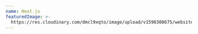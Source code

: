```yaml
---
name: Next.js
featuredImage: >-
  https://res.cloudinary.com/dmcl9xqto/image/upload/v1596308675/website/800px-Nextjs-logo.svg_guzua2.png
---
```



